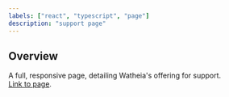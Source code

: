 ```yaml
---
labels: ["react", "typescript", "page"]
description: "support page"
---
```


## Overview

A full, responsive page, detailing Watheia's offering for support.  
[Link to page](https://watheia.app/support).